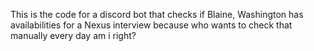 This is the code for a discord bot that checks if Blaine, Washington has availabilities for a Nexus interview because who wants to check that manually every day am i right?
